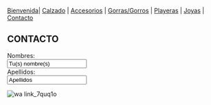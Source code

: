 [Bienvenida](./index.md)| [Calzado](./calzado.md) | [Accesorios](./accesorios.md) | [Gorras/Gorros](./gorras.md) | [Playeras](./playeras.md) | [Joyas](./joyas.md) | [Contacto](./contacto.md)


## CONTACTO


<form>
  <label for="name"> Nombres:</label><br>
  <input type="text" id="name" name="name" value="Tu(s) nombre(s)"><br>
  <label for="lname">Apellidos:</label><br>
  <input type="text" id="lname" name="lname" value="Apellidos"><br>
</form>

![wa link_7quq1o](https://user-images.githubusercontent.com/99769777/158529713-3e130969-9838-4308-874e-116f1ab3f252.png)
